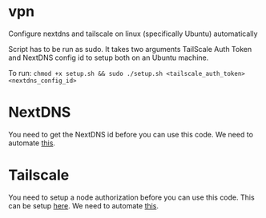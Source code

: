 # vpn
Configure nextdns and tailscale on linux (specifically Ubuntu) automatically

Script has to be run as sudo. It takes two arguments TailScale Auth Token and NextDNS config id to setup both on an Ubuntu machine.

To run:
`chmod +x setup.sh && sudo ./setup.sh <tailscale_auth_token> <nextdns_config_id>`

# NextDNS

You need to get the NextDNS id before you can use this code. We need to automate [this](https://github.com/nextdns/nextdns/wiki/Debian-Based-Distribution#manual-install).

# Tailscale

You need to setup a node authorization before you can use this code. This can be setup [here](https://login.tailscale.com/admin/authkeys). We need to automate [this](https://tailscale.com/download/linux).
